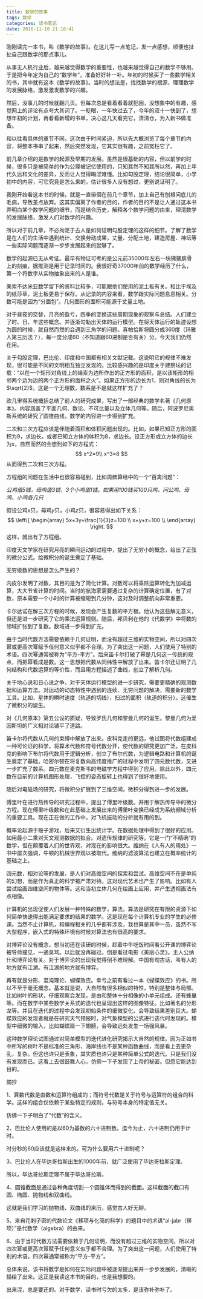 ```yaml
---
title: 数学的故事
tags: 数学
categories: 读书笔记
date: 2016-11-10 21:10:41
---
```





刚刚读完一本书，叫《数学的故事》。在这儿写一点笔记，发一点感想，顺便也扯扯自己跟数学的那点事儿。



<!-- more -->



从事无人机行业后，越来越觉得数学的重要性，也越来越觉得自己的数学不够用。于是把今年定为自己的“数学年”，准备好好补一补。年初的时候买了一些数学相关的书，其中就有这本《数学的故事》。当时的想法是，找找数学的根源，理理数学的发展脉络，激发激发数学的兴趣。

然后，没事儿的时候就翻几页。但每次总是看着看着就犯困，没想象中的有趣，感觉网上的评论有点夸大其词了。一眨眼，一年快过去了，今年的双十一快到了，想想年初的计划，再看看新增的书单，决心这几天看完它，清清仓，为入新书做准备。

和以往看具体的章节不同，这次由于时间紧迫，所以先大概浏览了每个章节的内容，将整本书串了起来，然后突然发现，它其实很有趣，之前冤枉它了。

前几章介绍的是数学的起源及早期的发展。虽然是很基础的内容，但以前学的时候，很多只是被简单的作为公理被记忆使用的，只知其然不知其所以然，再加上年代久远和文化的差异，反而让人觉得晦涩难懂。比如勾股定理，结论很简单，小学初中的内容，可它究竟是怎么来的，估计很多人没有想过，更别说证明了。

我刚开始看这本书的时候，就是一直徘徊在前几个章节，加上自己有刨根问底儿的毛病，导致差点放弃。这其实偏离了作者的目的，作者的目的不是让人通过这本书弄明白某个数学问题的细节，而是结合历史，解释各个数学问题的由来，理清数学的发展脉络，激发人们对数学的兴趣。

所以对于前几章，不必拘泥于古人是如何证明勾股定理的这样的细节。了解了数学是在人们的生活中遇到统计、交换劳动成果，丈量、分配土地，建造房屋、神坛等一些实际问题而逐渐一步步发展起来的就够了。

数学的起源已无从考证。最早有物证可考的是公元前35000年左右一块狒狒腓骨上的刻痕，据推测是用于记录时间的。我很好奇37000年前的数学经历了什么，第一个将数字从实物抽象出来的人是谁。

美索不达米亚数学留下的资料比较多，可能跟他们使用的泥土板有关。相比于埃及的纸莎草，泥土板更易于保存。从记录的内容来看，数学跟实际问题息息相关。分数可能是因为“分面包”。几何图形的面积可能源于丈量土地。

对于昼夜的交替，月亮的盈亏，四季的变换这些周期现象的观察与总结。人们建立了时、日、年这些概念。并逐渐勾勒出天体的运行模型。在将天体运行的轨迹设想为圆的时候，就自然而然的会遇到三角学的问题。喜帕恰斯将圆分成360度（玛雅人第三历法？），每一度分成60（不知道跟60进制是否有关）分。今天我们仍然在用。

关于勾股定理，巴比伦、印度和中国都有相关文献记载。这说明它的规律不难发现，很可能是不同的文明相互独立发现的。比较感兴趣的是印度关于建祭坛的记载：“以在一个矩形对角线上的绳索为边所作出的正方形的面积，是以该矩形的相邻两个边为边的两个正方形的面积之火”。如果正方形的边长为$1$，则对角线的长为$\sqrt{2}$，这是一个无理数，数系是不是就这样扩充了？

欧几里得系统概括总结了前人的研究成果，写出了一部经典的数学名著《几何原本》。内容涵盖了平面几何、数论、不可比量以及立体几何等。随后，阿波罗尼奥斯系统的研究了圆锥曲线，数学的内容进一步得到扩充。

二次和三次方程应该是伴随着面积和体积问题出现的。比如，如果已知正方形的面积为9，求边长。或者已知立方体的体积为8，求边长。设正方形或立方体的边长为$x$，自然而然的会想到如下的方程式：
$$
x^2=9\\
x^3=8
$$
从而得到二次和三次方程。

方程组的问题在生活中也很容易碰到，比如周髀算经中的一个“百禽问题”：

*公鸡值5钱，母鸡值3钱，3个小鸡值1钱。如果用100钱买100只鸡，问公鸡、母鸡、小鸡各几只*

假设公鸡$x$只，母鸡$y$只，小鸡$z$只，很容易得出如下关系：
$$
\left\{ 
\begin{array}
5x+3y+\frac{1}{3}z=100 \\ 
x+y+z=100 \\ 
\end{array}
\right.
$$
这样，就出有了方程组。

印度天文学家在研究月亮的瞬间运动的过程中，提出了无穷小的概念，给出了正弦的微分公式。给微积分的诞生奠定了基础。



无穷级数的思想是怎么产生的？



内皮尔发明了对数，其目的是为了简化计算。对数可以将乘除运算转化为加减运算，大大节省计算的时间。当时的航海家需要通过复杂的计算确定位置，有了对数，原本需要一个小时的计算被缩短到几分钟，这对及时调整航向非常重要。

卡尔达诺在解三次方程的时候，发现会产生复数的平方根。他认为这些解无意义，但还是进一步研究了它的乘法运算规则。随后，邦贝利在他的《代数学》中将数的领域扩张到了复数。数域进一步得到扩充。

由于当时代数方法需要依赖于几何证明，而没有超过三维的实物空间，所以对四次幂或更高次幂赋予任何意义似乎都不合理。为了突出这一问题，人们使用了特别的术语。四次幂通常被称为“平方-平方”。后来笛卡尔打破了幂是几何这一传统的观点，而把幂看成是数。这一思想把代数从同纬性中解放了出来。笛卡尔还证明了几何结构和代数运算的等价性，而且用方程描述了曲线，创立了解析几何。

关于地心说和日心说之争，对于天体运行模型的进一步研究，需要更精确的观测数据和运算方法。对运动的动态特性中遇到的连续、无穷问题的解决，需要新的数学工具。比如，星体的瞬时速度（轨道的切线），扫过的面积（轨道的积分）。这催生了微积分的诞生。

对《几何原本》第五公设的质疑，导致罗氏几何和黎曼几何的诞生。黎曼几何为爱因斯坦的广义相对论铺平了道路。

笛卡尔将代数从几何的束缚中解放了出来。皮科克走的更远，他试图将代数组建成一种可论证的科学，将算术代数和符号代数分开，使代数的研究更加广泛。在皮科克的影响下布尔将代数用于逻辑分析，创立了布尔代数，为逻辑电路和计算机的诞生奠定了基础。哈密尔顿在将复数向高纬度推广的过程中发明了四元数代数，又进一步扩充了数系。四元数在麦克斯韦的电磁学方程中得到了应用。除此以外，四元数在目前的计算机图形处理，飞控的姿态旋转上也得到了很好地使用。

随后对电磁场的研究，将微积分扩展到了三维空间，微积分得到进一步的发展。

傅里叶在进行热传导的研究过程中，提出了傅里叶级数。并用于解热传导中的微分方程。现在傅里叶级数和在此基础上发展出来的傅里叶变换已经成为系统频域分析的重要工具。现在正在做的工作中，对飞机振动的分析就有用的到。

概率论起源于骰子游戏，后来又衍生出统计学。在数据处理中得到了很好的应用。如用最小二乘对天文观测数据的拟合。对遗传规律的研究等。它是一门“不精确”的数学，但在颠覆着人们的世界观，对现在的影响很大。维纳在《人有人的用处》一书中屡次强调，牛顿的机械世界观以被取代。维纳的滤波算法也建立在概率统计的基础之上。

四元数，相对论等的发展，是人们对高维空间的探索和尝试。高维空间不在是单纯的幻想，而是作为真正的科学被严肃对待。这对现代艺术也产生了影响。比如有人尝试绘画四维空间的物体等。这和当初立体几何在绘画上应用，并产生透视画法有点相像。

计算机的出现促使人们发展一种特殊的数学，算法。算法是研究在有限的资源下如何简单快速得出能满足要求的结果的数学。这是现在每个计算机专业的学生的必修课。当然不止计算机，和编程相关的几乎都有涉及，我也算是其中一员，虽然不写大型程序，嵌入式的特殊环境有时候对算法也有很高的要求。

对博弈论没有概念，想当初还在读研的时候，趁着中午吃饭时间看公开课的博弈论被导师撞见，一通臭骂。以后就没再碰过。倒是看过电影《美丽心灵》。主人公纳什和博弈论有关。对于博弈论的出现我觉得倒不难理解。中国有句古话，叫有人的地方就有江湖。有江湖的地方就有博弈。

再有就是分形、混沌理论、蝴蝶效应。幸亏之前有看过一本《蝴蝶效应》的书。所以不至于毫无概念。基本就是说，大自然有很多相似的特性，特别是整体与局部。比如树叶的形状，仔细观察会发现，是由和整体十分相像的小单元组成。还有蜂巢等。而在数学中某些数学关系式的迭代也呈现出这样的图像特征。比如著名的分形龙等。并且在迭代的过程中会发现初始条件的细微变化，会导致结果差别巨大。蝴蝶效应的发现者就是在研究天气预报时，对气象模型的公式进行迭代时发现的。模型中细微的输入，比如蝴蝶扇一下翅膀，会导致远处发生一场强风暴。

这种数学理论试图通过对简单模型的迭代进化研究揭示大自然的规律。因为正如书中所写的树叶不是标准的三角形，海岸线也不是某种函数曲线，而是看上去更杂乱，复杂。但这也许只是表象，其实质也许只是某种简单公式的迭代。只是我们没有发现而已。这看上去很鼓舞人心，仿佛一下子发现了上帝的秘密。但愿它能达到目的。



摘抄

1、算数代数是由数和运算符组成的；而符号代数是关于符号与运算符的组合的科学。这样的组合仅依赖于某些特定的规则，与符号本身的特定值无关。

仿佛一下子明白了“代数”的含义。



2、巴比伦人使用的是以60为基数的六十进制数。迄今为止，六十进制仍用于计时。

时分秒的60应该就是这样来的。可为什么要用六十进制呢？



3、巴比伦人在毕达哥拉斯出生的1000年前，就广泛使用了毕达哥拉斯定理。

所以，毕达哥拉斯定理不属于毕达哥拉斯。

4、圆锥截面是通过各种角度切割一个圆锥体而得到的截面。这样截面的截口有圆、椭圆、抛物线和双曲线。

这就是我们学习的抛物线、双曲线的来历，感觉古人好无聊。



5、来自花剌子密的代数论文《移项与化简的科学》的题目中的术语“al-jabr（移项）”是代数学（algebra）的由来。



6、由于当时代数方法需要依赖于几何证明，而没有超过三维的实物空间，所以对四次幂或更高次幂赋予任何意义似乎都不合理。为了突出这一问题，人们使用了特别的术语。四次幂通常被称为“平方-平方”。



总体来说，该书将数学是如何在实际问题中被逐渐提出来并一步步发展的，清晰的描绘了出来。这正是我读这本书的目的，也是我想要的。



出来混，总是要还的。对于数学，读书时亏欠的太多，是该弥补弥补了。